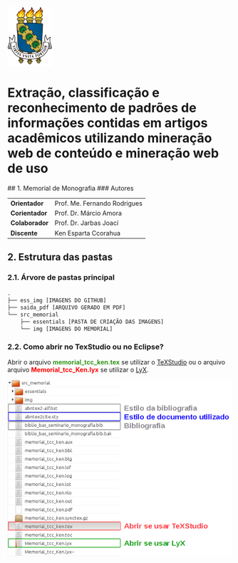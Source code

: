 <img src="src_memorial/img/LOGO_PNG.png" width="100px"/>
<h1>Extração, classificação e reconhecimento de padrões de informações contidas em artigos acadêmicos utilizando mineração web de conteúdo e mineração web de uso </h1>
## 1. Memorial de Monografia
### Autores
<table>
  <tbody>
    <tr>
      <td><strong>Orientador</strong></td>
      <td>Prof. Me. Fernando Rodrigues</td>
    </tr>
    <tr>
      <td><strong>Corientador</strong></td>
      <td>Prof. Dr. Márcio Amora</td>
    </tr>
    <tr>
      <td><strong>Colaborador</strong></td>
      <td>Prof. Dr. Jarbas Joací</td>
    </tr>
    <tr>
      <td><strong>Discente</strong></td>
      <td>Ken Esparta Ccorahua</td>
    </tr>
  </tbody>
</table>

## 2. Estrutura das pastas
### 2.1. Árvore de pastas principal

```
.
├── ess_img [IMAGENS DO GITHUB]
├── saida_pdf [ARQUIVO GERADO EM PDF]
└── src_memorial
    ├── essentials [PASTA DE CRIAÇÃO DAS IMAGENS]
    └── img [IMAGENS DO MEMORIAL]
```
### 2.2. Como abrir no TexStudio ou no Eclipse?
<p>
  Abrir o arquivo <b style="color:rgb(50,150,25)">memorial_tcc_ken.tex</b> se utilizar o  <a href="http://www.texstudio.org/">TeXStudio</a> ou o arquivo arquivo <b style="color:rgb(255,0,0)">Memorial_tcc_Ken.lyx</b> se utilizar o <a href="http://www.lyx.org/">LyX</a>.
</p>
<img src="ess_img/pastas.png" width="550px"/>
